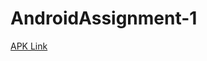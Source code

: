 # AndroidAssignment-1

[APK Link](https://drive.google.com/file/d/1amMeiLA3D2puIKvSsEbR2CPaQj2QoIZE/view?usp=sharing)
